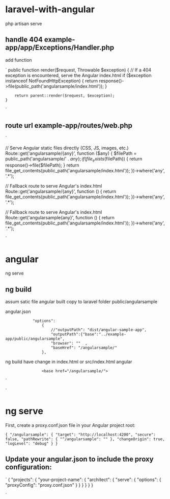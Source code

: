 # laravel-with-angular

php artisan serve

## handle 404 example-app/app/Exceptions/Handler.php

add function

`
    public function render($request, Throwable $exception)
    {
        // If a 404 exception is encountered, serve the Angular index.html
        if ($exception instanceof NotFoundHttpException) {
            return response()->file(public_path('angularsample/index.html'));
        }

        return parent::render($request, $exception);
    }
`

## route url example-app/routes/web.php

`


// Serve Angular static files directly (CSS, JS, images, etc.)
Route::get('angularsample/{any}', function ($any) {
    $filePath = public_path('angularsample/' . $any);
    if (file_exists($filePath)) {
        return response()->file($filePath);
    }
    return file_get_contents(public_path('angularsample/index.html'));
})->where('any', '.*');

// Fallback route to serve Angular's index.html
Route::get('angularsample/{any}', function () {
    return file_get_contents(public_path('angularsample/index.html'));
})->where('any', '.*');

// Fallback route to serve Angular's index.html
Route::get('angularsample{any}', function () {
    return file_get_contents(public_path('angularsample/index.html'));
})->where('any', '.*');

`

# angular

ng serve

## ng build 

assum satic file angular built copy to laravel folder public/angularsample

angular.json


                "options": 
                    {
                        //"outputPath": "dist/angular-sample-app",
                        "outputPath":{"base":"../example-app/public/angularsample",
                        "browser": ""  ,
                        "baseHref": "/angularsample/"
                    },


ng build have change in index.html or src/index.html angular

                    <base href="/angularsample/">


`
<!doctype html>
<html lang="en" data-critters-container>
<head><base href="/angularsample/">
  <meta charset="utf-8">
  <title>AngularSampleApp</title>
  <meta name="viewport" content="width=device-width, initial-scale=1">
  <link rel="icon" type="image/x-icon" href="favicon.ico">
<link rel="stylesheet" href="styles-5INURTSO.css"></head>
<body>
  <app-root></app-root>
<script src="polyfills-SCHOHYNV.js" type="module"></script><script src="main-GQHSBJMU.js" type="module"></script></body>
</html>
`

# ng serve

            

First, create a proxy.conf.json file in your Angular project root:

`
{
  "/angularsample": {
    "target": "http://localhost:4200",
    "secure": false,
    "pathRewrite": {
      "^/angularsample": ""
    },
    "changeOrigin": true,
    "logLevel": "debug"
  }
}
`

## Update your angular.json to include the proxy configuration:

`
{
  "projects": {
    "your-project-name": {
      "architect": {
        "serve": {
          "options": {
            "proxyConfig": "proxy.conf.json"
          }
        }
      }
    }
  }
}

`

